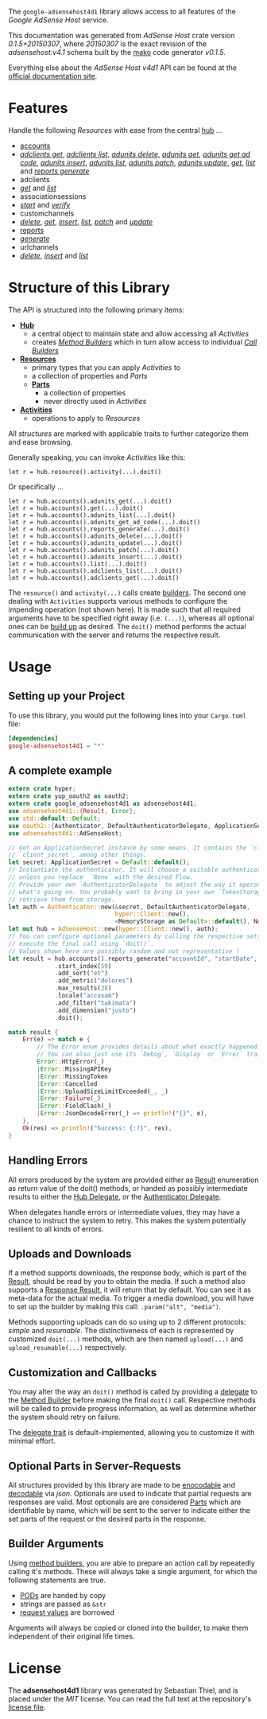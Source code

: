 <!---
DO NOT EDIT !
This file was generated automatically from 'src/mako/api/README.md.mako'
DO NOT EDIT !
-->
The `google-adsensehost4d1` library allows access to all features of the *Google AdSense Host* service.

This documentation was generated from *AdSense Host* crate version *0.1.5+20150307*, where *20150307* is the exact revision of the *adsensehost:v4.1* schema built by the [mako](http://www.makotemplates.org/) code generator *v0.1.5*.

Everything else about the *AdSense Host* *v4d1* API can be found at the
[official documentation site](https://developers.google.com/adsense/host/).
# Features

Handle the following *Resources* with ease from the central [hub](http://byron.github.io/google-apis-rs/google_adsensehost4d1/struct.AdSenseHost.html) ... 

* [accounts](http://byron.github.io/google-apis-rs/google_adsensehost4d1/struct.Account.html)
 * [*adclients get*](http://byron.github.io/google-apis-rs/google_adsensehost4d1/struct.AccountAdclientGetCall.html), [*adclients list*](http://byron.github.io/google-apis-rs/google_adsensehost4d1/struct.AccountAdclientListCall.html), [*adunits delete*](http://byron.github.io/google-apis-rs/google_adsensehost4d1/struct.AccountAdunitDeleteCall.html), [*adunits get*](http://byron.github.io/google-apis-rs/google_adsensehost4d1/struct.AccountAdunitGetCall.html), [*adunits get ad code*](http://byron.github.io/google-apis-rs/google_adsensehost4d1/struct.AccountAdunitGetAdCodeCall.html), [*adunits insert*](http://byron.github.io/google-apis-rs/google_adsensehost4d1/struct.AccountAdunitInsertCall.html), [*adunits list*](http://byron.github.io/google-apis-rs/google_adsensehost4d1/struct.AccountAdunitListCall.html), [*adunits patch*](http://byron.github.io/google-apis-rs/google_adsensehost4d1/struct.AccountAdunitPatchCall.html), [*adunits update*](http://byron.github.io/google-apis-rs/google_adsensehost4d1/struct.AccountAdunitUpdateCall.html), [*get*](http://byron.github.io/google-apis-rs/google_adsensehost4d1/struct.AccountGetCall.html), [*list*](http://byron.github.io/google-apis-rs/google_adsensehost4d1/struct.AccountListCall.html) and [*reports generate*](http://byron.github.io/google-apis-rs/google_adsensehost4d1/struct.AccountReportGenerateCall.html)
* adclients
 * [*get*](http://byron.github.io/google-apis-rs/google_adsensehost4d1/struct.AdclientGetCall.html) and [*list*](http://byron.github.io/google-apis-rs/google_adsensehost4d1/struct.AdclientListCall.html)
* associationsessions
 * [*start*](http://byron.github.io/google-apis-rs/google_adsensehost4d1/struct.AssociationsessionStartCall.html) and [*verify*](http://byron.github.io/google-apis-rs/google_adsensehost4d1/struct.AssociationsessionVerifyCall.html)
* customchannels
 * [*delete*](http://byron.github.io/google-apis-rs/google_adsensehost4d1/struct.CustomchannelDeleteCall.html), [*get*](http://byron.github.io/google-apis-rs/google_adsensehost4d1/struct.CustomchannelGetCall.html), [*insert*](http://byron.github.io/google-apis-rs/google_adsensehost4d1/struct.CustomchannelInsertCall.html), [*list*](http://byron.github.io/google-apis-rs/google_adsensehost4d1/struct.CustomchannelListCall.html), [*patch*](http://byron.github.io/google-apis-rs/google_adsensehost4d1/struct.CustomchannelPatchCall.html) and [*update*](http://byron.github.io/google-apis-rs/google_adsensehost4d1/struct.CustomchannelUpdateCall.html)
* [reports](http://byron.github.io/google-apis-rs/google_adsensehost4d1/struct.Report.html)
 * [*generate*](http://byron.github.io/google-apis-rs/google_adsensehost4d1/struct.ReportGenerateCall.html)
* urlchannels
 * [*delete*](http://byron.github.io/google-apis-rs/google_adsensehost4d1/struct.UrlchannelDeleteCall.html), [*insert*](http://byron.github.io/google-apis-rs/google_adsensehost4d1/struct.UrlchannelInsertCall.html) and [*list*](http://byron.github.io/google-apis-rs/google_adsensehost4d1/struct.UrlchannelListCall.html)




# Structure of this Library

The API is structured into the following primary items:

* **[Hub](http://byron.github.io/google-apis-rs/google_adsensehost4d1/struct.AdSenseHost.html)**
    * a central object to maintain state and allow accessing all *Activities*
    * creates [*Method Builders*](http://byron.github.io/google-apis-rs/google_adsensehost4d1/trait.MethodsBuilder.html) which in turn
      allow access to individual [*Call Builders*](http://byron.github.io/google-apis-rs/google_adsensehost4d1/trait.CallBuilder.html)
* **[Resources](http://byron.github.io/google-apis-rs/google_adsensehost4d1/trait.Resource.html)**
    * primary types that you can apply *Activities* to
    * a collection of properties and *Parts*
    * **[Parts](http://byron.github.io/google-apis-rs/google_adsensehost4d1/trait.Part.html)**
        * a collection of properties
        * never directly used in *Activities*
* **[Activities](http://byron.github.io/google-apis-rs/google_adsensehost4d1/trait.CallBuilder.html)**
    * operations to apply to *Resources*

All *structures* are marked with applicable traits to further categorize them and ease browsing.

Generally speaking, you can invoke *Activities* like this:

```Rust,ignore
let r = hub.resource().activity(...).doit()
```

Or specifically ...

```ignore
let r = hub.accounts().adunits_get(...).doit()
let r = hub.accounts().get(...).doit()
let r = hub.accounts().adunits_list(...).doit()
let r = hub.accounts().adunits_get_ad_code(...).doit()
let r = hub.accounts().reports_generate(...).doit()
let r = hub.accounts().adunits_delete(...).doit()
let r = hub.accounts().adunits_update(...).doit()
let r = hub.accounts().adunits_patch(...).doit()
let r = hub.accounts().adunits_insert(...).doit()
let r = hub.accounts().list(...).doit()
let r = hub.accounts().adclients_list(...).doit()
let r = hub.accounts().adclients_get(...).doit()
```

The `resource()` and `activity(...)` calls create [builders][builder-pattern]. The second one dealing with `Activities` 
supports various methods to configure the impending operation (not shown here). It is made such that all required arguments have to be 
specified right away (i.e. `(...)`), whereas all optional ones can be [build up][builder-pattern] as desired.
The `doit()` method performs the actual communication with the server and returns the respective result.

# Usage

## Setting up your Project

To use this library, you would put the following lines into your `Cargo.toml` file:

```toml
[dependencies]
google-adsensehost4d1 = "*"
```

## A complete example

```Rust
extern crate hyper;
extern crate yup_oauth2 as oauth2;
extern crate google_adsensehost4d1 as adsensehost4d1;
use adsensehost4d1::{Result, Error};
use std::default::Default;
use oauth2::{Authenticator, DefaultAuthenticatorDelegate, ApplicationSecret, MemoryStorage};
use adsensehost4d1::AdSenseHost;

// Get an ApplicationSecret instance by some means. It contains the `client_id` and 
// `client_secret`, among other things.
let secret: ApplicationSecret = Default::default();
// Instantiate the authenticator. It will choose a suitable authentication flow for you, 
// unless you replace  `None` with the desired Flow.
// Provide your own `AuthenticatorDelegate` to adjust the way it operates and get feedback about 
// what's going on. You probably want to bring in your own `TokenStorage` to persist tokens and
// retrieve them from storage.
let auth = Authenticator::new(&secret, DefaultAuthenticatorDelegate,
                              hyper::Client::new(),
                              <MemoryStorage as Default>::default(), None);
let mut hub = AdSenseHost::new(hyper::Client::new(), auth);
// You can configure optional parameters by calling the respective setters at will, and
// execute the final call using `doit()`.
// Values shown here are possibly random and not representative !
let result = hub.accounts().reports_generate("accountId", "startDate", "endDate")
             .start_index(59)
             .add_sort("et")
             .add_metric("dolores")
             .max_results(38)
             .locale("accusam")
             .add_filter("takimata")
             .add_dimension("justo")
             .doit();

match result {
    Err(e) => match e {
        // The Error enum provides details about what exactly happened.
        // You can also just use its `Debug`, `Display` or `Error` traits
        Error::HttpError(_)
        |Error::MissingAPIKey
        |Error::MissingToken
        |Error::Cancelled
        |Error::UploadSizeLimitExceeded(_, _)
        |Error::Failure(_)
        |Error::FieldClash(_)
        |Error::JsonDecodeError(_) => println!("{}", e),
    },
    Ok(res) => println!("Success: {:?}", res),
}

```
## Handling Errors

All errors produced by the system are provided either as [Result](http://byron.github.io/google-apis-rs/google_adsensehost4d1/enum.Result.html) enumeration as return value of 
the doit() methods, or handed as possibly intermediate results to either the 
[Hub Delegate](http://byron.github.io/google-apis-rs/google_adsensehost4d1/trait.Delegate.html), or the [Authenticator Delegate](http://byron.github.io/google-apis-rs/google_adsensehost4d1/../yup-oauth2/trait.AuthenticatorDelegate.html).

When delegates handle errors or intermediate values, they may have a chance to instruct the system to retry. This 
makes the system potentially resilient to all kinds of errors.

## Uploads and Downloads
If a method supports downloads, the response body, which is part of the [Result](http://byron.github.io/google-apis-rs/google_adsensehost4d1/enum.Result.html), should be
read by you to obtain the media.
If such a method also supports a [Response Result](http://byron.github.io/google-apis-rs/google_adsensehost4d1/trait.ResponseResult.html), it will return that by default.
You can see it as meta-data for the actual media. To trigger a media download, you will have to set up the builder by making
this call: `.param("alt", "media")`.

Methods supporting uploads can do so using up to 2 different protocols: 
*simple* and *resumable*. The distinctiveness of each is represented by customized 
`doit(...)` methods, which are then named `upload(...)` and `upload_resumable(...)` respectively.

## Customization and Callbacks

You may alter the way an `doit()` method is called by providing a [delegate](http://byron.github.io/google-apis-rs/google_adsensehost4d1/trait.Delegate.html) to the 
[Method Builder](http://byron.github.io/google-apis-rs/google_adsensehost4d1/trait.CallBuilder.html) before making the final `doit()` call. 
Respective methods will be called to provide progress information, as well as determine whether the system should 
retry on failure.

The [delegate trait](http://byron.github.io/google-apis-rs/google_adsensehost4d1/trait.Delegate.html) is default-implemented, allowing you to customize it with minimal effort.

## Optional Parts in Server-Requests

All structures provided by this library are made to be [enocodable](http://byron.github.io/google-apis-rs/google_adsensehost4d1/trait.RequestValue.html) and 
[decodable](http://byron.github.io/google-apis-rs/google_adsensehost4d1/trait.ResponseResult.html) via *json*. Optionals are used to indicate that partial requests are responses 
are valid.
Most optionals are are considered [Parts](http://byron.github.io/google-apis-rs/google_adsensehost4d1/trait.Part.html) which are identifiable by name, which will be sent to 
the server to indicate either the set parts of the request or the desired parts in the response.

## Builder Arguments

Using [method builders](http://byron.github.io/google-apis-rs/google_adsensehost4d1/trait.CallBuilder.html), you are able to prepare an action call by repeatedly calling it's methods.
These will always take a single argument, for which the following statements are true.

* [PODs][wiki-pod] are handed by copy
* strings are passed as `&str`
* [request values](http://byron.github.io/google-apis-rs/google_adsensehost4d1/trait.RequestValue.html) are borrowed

Arguments will always be copied or cloned into the builder, to make them independent of their original life times.

[wiki-pod]: http://en.wikipedia.org/wiki/Plain_old_data_structure
[builder-pattern]: http://en.wikipedia.org/wiki/Builder_pattern
[google-go-api]: https://github.com/google/google-api-go-client

# License
The **adsensehost4d1** library was generated by Sebastian Thiel, and is placed 
under the *MIT* license.
You can read the full text at the repository's [license file][repo-license].

[repo-license]: https://github.com/Byron/google-apis-rs/LICENSE.md
